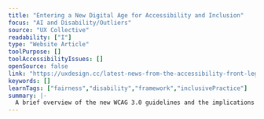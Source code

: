 ```yaml
---
title: "Entering a New Digital Age for Accessibility and Inclusion"
focus: "AI and Disability/Outliers"
source: "UX Collective"
readability: ["I"]
type: "Website Article"
toolPurpose: []
toolAccessibilityIssues: []
openSource: false
link: "https://uxdesign.cc/latest-news-from-the-accessibility-front-legal-and-standards-landscape-5cc0938b3b28"
keywords: []
learnTags: ["fairness","disability","framework","inclusivePractice"]
summary: |-
  A brief overview of the new WCAG 3.0 guidelines and the implications for Ontarians and Ontario businesses. 
---
```


